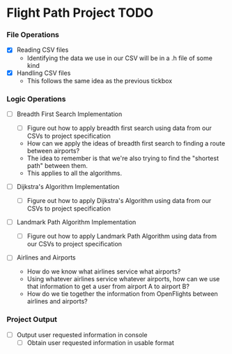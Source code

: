 # Flight Path Project TODO

### File Operations
- [x] Reading CSV files
  - Identifying the data we use in our CSV will be in a .h file of some kind
- [x] Handling CSV files
  - This follows the same idea as the previous tickbox

### Logic Operations
- [ ] Breadth First Search Implementation
  - [ ] Figure out how to apply breadth first search using data from our CSVs to project specification
  - How can we apply the ideas of breadth first search to finding a route between airports?
  - The idea to remember is that we're also trying to find the "shortest path" between them.
  - This applies to all the algorithms.

- [ ] Dijkstra's Algorithm Implementation
  - [ ] Figure out how to apply Dijkstra's Algorithm using data from our CSVs to project specification

- [ ] Landmark Path Algorithm Implementation
  - [ ] Figure out how to apply Landmark Path Algorithm using data from our CSVs to project specification

- [ ] Airlines and Airports
  - How do we know what airlines service what airports?
  - Using whatever airlines service whatever airports, how can we use that information to get a user from airport A to airport B?
  - How do we tie together the information from OpenFlights between airlines and airports?

### Project Output
- [ ] Output user requested information in console
  - [ ] Obtain user requested information in usable format
